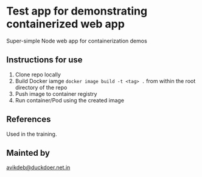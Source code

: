 # Test app for demonstrating containerized web app

Super-simple Node web app for containerization demos

## Instructions for use

1. Clone repo locally
2. Build Docker iamge `docker image build -t <tag> .` from within the root directory of the repo 
3. Push image to container registry
4. Run container/Pod using the created image

## References

Used in the training.

## Mainted by
avikdeb@duckdoer.net.in
